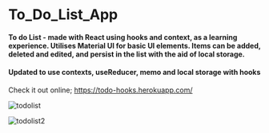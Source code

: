 # To_Do_List_App

#### To do List - made with React using hooks and context, as a learning experience. Utilises Material UI for basic UI elements. Items can be added, deleted and edited, and persist in the list with the aid of local storage.

#### Updated to use contexts, useReducer, memo and local storage with hooks

Check it out online; https://todo-hooks.herokuapp.com/

![todolist](https://user-images.githubusercontent.com/10245474/73694267-ff199100-46d7-11ea-8a09-678769cb196e.png)

![todolist2](https://user-images.githubusercontent.com/10245474/73694561-92eb5d00-46d8-11ea-9095-e5fcc57b81e6.png)
